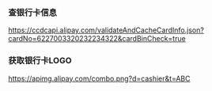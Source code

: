 
### 查银行卡信息
https://ccdcapi.alipay.com/validateAndCacheCardInfo.json?cardNo=6227003320232234322&cardBinCheck=true

### 获取银行卡LOGO
https://apimg.alipay.com/combo.png?d=cashier&t=ABC